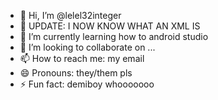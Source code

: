 - 👋 Hi, I’m @lelel32integer
- 👀 UPDATE: I NOW KNOW WHAT AN XML IS
- 🌱 I’m currently learning how to android studio
- 💞️ I’m looking to collaborate on ...
- 📫 How to reach me: my email
- 😄 Pronouns: they/them pls
- ⚡ Fun fact: demiboy whooooooo

<!---
lelel32integer/lelel32integer is a ✨ special ✨ repository because its `README.md` (this file) appears on your GitHub profile.
You can click the Preview link to take a look at your changes.
--->
